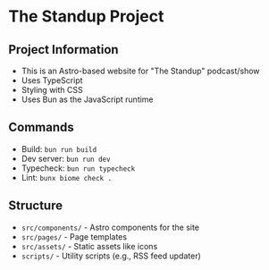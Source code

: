 # The Standup Project

## Project Information
- This is an Astro-based website for "The Standup" podcast/show
- Uses TypeScript
- Styling with CSS
- Uses Bun as the JavaScript runtime

## Commands
- Build: `bun run build`
- Dev server: `bun run dev`
- Typecheck: `bun run typecheck`
- Lint: `bunx biome check .`

## Structure
- `src/components/` - Astro components for the site
- `src/pages/` - Page templates
- `src/assets/` - Static assets like icons
- `scripts/` - Utility scripts (e.g., RSS feed updater)